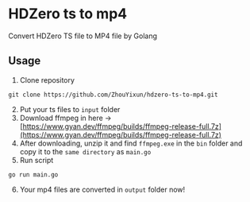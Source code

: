 # HDZero ts to mp4

Convert HDZero TS file to MP4 file by Golang

## Usage

1. Clone repository
```shell
git clone https://github.com/ZhouYixun/hdzero-ts-to-mp4.git
```

2. Put your ts files to `input` folder
3. Download ffmpeg in here -> [https://www.gyan.dev/ffmpeg/builds/ffmpeg-release-full.7z](https://www.gyan.dev/ffmpeg/builds/ffmpeg-release-full.7z)
4. After downloading, unzip it and find `ffmpeg.exe` in the `bin` folder and copy it to the `same directory` as `main.go`
5. Run script
```shell
go run main.go
```

6. Your mp4 files are converted in `output` folder now!